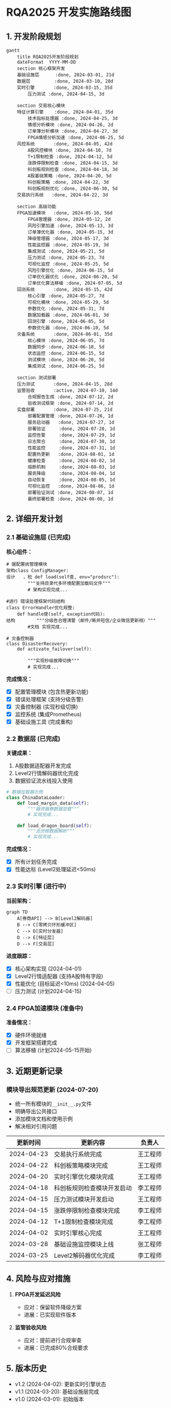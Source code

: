 # RQA2025 开发实施路线图

## 1. 开发阶段规划

```mermaid
gantt
    title RQA2025开发阶段规划
    dateFormat  YYYY-MM-DD
    section 核心框架开发
    基础设施层      :done, 2024-03-01, 21d
    数据层         :done, 2024-03-10, 28d
    实时引擎       :done, 2024-03-15, 35d
        压力测试 :done, 2024-04-15, 3d
    
    section 交易核心模块
    特征计算引擎    :done, 2024-04-01, 35d
        技术指标处理器 :done, 2024-04-25, 3d
        情感分析模块 :done, 2024-04-26, 2d
        订单簿分析模块 :done, 2024-04-27, 3d
        FPGA情感分析加速 :done, 2024-06-25, 5d
    风控系统       :done, 2024-04-05, 42d
        A股风控模块 :done, 2024-04-10, 7d
        T+1限制检查 :done, 2024-04-12, 5d
        涨跌停限制检查 :done, 2024-04-15, 3d
        科创板规则检查 :done, 2024-04-18, 3d
        A股基础策略 :done, 2024-04-20, 5d
        科创板策略 :done, 2024-04-22, 3d
        科创板规则优化 :done, 2024-06-30, 5d
    交易执行系统   :done, 2024-04-22, 3d
    
    section 高级功能
    FPGA加速模块   :done, 2024-05-10, 56d
        FPGA管理器 :done, 2024-05-12, 2d
        风险引擎加速 :done, 2024-05-13, 3d
        订单簿优化器 :done, 2024-05-15, 3d
        降级管理器 :done, 2024-05-17, 3d
        性能监控器 :done, 2024-05-19, 3d
        集成测试 :done, 2024-05-21, 5d
        压力测试 :done, 2024-05-23, 7d
        可视化监控 :done, 2024-05-25, 5d
        风险引擎优化 :done, 2024-06-15, 5d
        订单优化器优化 :done, 2024-06-20, 5d
        订单优化算法移植 :done, 2024-07-05, 5d
    回测系统       :done, 2024-05-15, 42d
        核心引擎 :done, 2024-05-27, 7d
        可视化模块 :done, 2024-05-29, 5d
        参数优化 :done, 2024-05-31, 7d
        数据加载器 :done, 2024-06-01, 3d
        回测引擎 :done, 2024-06-05, 5d
        参数优化器 :done, 2024-06-10, 5d
    灾备系统       :done, 2024-06-01, 35d
        核心模块 :done, 2024-06-05, 7d
        数据同步 :done, 2024-06-10, 5d
        状态监控 :done, 2024-06-15, 5d
        测试模块 :done, 2024-06-20, 5d
        集成测试 :done, 2024-06-25, 5d
    
    section 测试部署
    压力测试       :done, 2024-04-15, 28d
    监管验收       :active, 2024-07-10, 14d
        合规报告生成 :done, 2024-07-12, 2d
        验收测试框架 :done, 2024-07-14, 2d
    实盘部署       :done, 2024-07-25, 21d
        部署配置管理 :done, 2024-07-26, 1d
        服务启动器   :done, 2024-07-27, 1d
        部署验证     :done, 2024-07-28, 1d
        监控告警     :done, 2024-07-29, 1d
        日志聚合     :done, 2024-07-30, 1d
        性能监控     :done, 2024-07-31, 1d
        配置热更新   :done, 2024-08-01, 1d
        健康检查     :done, 2024-08-02, 1d
        熔断机制     :done, 2024-08-03, 1d
        服务降级     :done, 2024-08-04, 1d
        自动恢复     :done, 2024-08-05, 1d
        可视化监控   :done, 2024-08-06, 1d
        部署验证测试 :done, 2024-08-07, 1d
        最终部署检查 :done, 2024-08-08, 1d
```

## 2. 详细开发计划

### 2.1 基础设施层 (已完成)

**核心组件：**
```请根python
# 据配置统管理模块
架构class ConfigManager:
设计   ，检 def load(self查, env="prodsrc"):
        """支持目录代多环境配置加载码文件"""
        # 架构实现完成...

#进行 错误处理框架代码结构
class ErrorHandler优化规整:
    def handle使(self, exception代码):
结构        """分级告合理清警（邮件/晰并短信/企业微信更新相）"""
        #文档 实现完成...

# 灾备控制器
class DisasterRecovery:
    def activate_failover(self):

        """实现秒级故障切换"""
        # 实现完成...
```

**完成情况：**
- [x] 配置管理模块 (包含热更新功能)
- [x] 错误处理框架 (支持分级告警)
- [x] 灾备控制器 (实现秒级切换)
- [x] 监控系统 (集成Prometheus)
- [x] 基础设施工具 (完成重构)

### 2.2 数据层 (已完成)

**关键成果：**
1. A股数据适配器开发完成
2. Level2行情解码器优化完成
3. 数据验证流水线投入使用

```python
# 数据加载器示例
class ChinaDataLoader:
    def load_margin_data(self):
        """融资融券数据加载"""
        # 实现完成...
        
    def load_dragon_board(self):
        """龙虎榜数据解析"""
        # 实现完成...
```

**完成情况：**
- [x] 所有计划任务完成
- [x] 性能达标 (Level2处理延迟<50ms)

### 2.3 实时引擎 (进行中)

**当前架构：**
```mermaid
graph TD
    A[券商API] --> B[Level2解码器]
    B --> C[零拷贝环形缓冲区]
    C --> D[实时分发器]
    D --> E[特征层]
    D --> F[交易层]
```

**进度跟踪：**
- [x] 核心架构实现 (2024-04-01)
- [x] Level2行情适配器 (支持A股特有字段)
- [x] 性能优化 (目标延迟<10ms) (2024-04-05)
- [ ] 压力测试 (计划2024-04-15)

### 2.4 FPGA加速模块 (准备中)

**准备情况：**
- [x] 硬件环境就绪
- [x] 开发框架搭建完成
- [ ] 算法移植 (计划2024-05-15开始)

## 3. 近期更新记录

### 模块导出规范更新 (2024-07-20)
- 统一所有模块的`__init__.py`文件
- 明确导出公共接口
- 添加模块文档和使用示例
- 解决相对引用问题

| 更新时间       | 更新内容               | 负责人   |
|----------------|------------------------|----------|
| 2024-04-23     | 交易执行系统完成 | 王工程师 |
| 2024-04-22     | 科创板策略模块完成 | 王工程师 |
| 2024-04-20     | 实时引擎优化模块完成 | 王工程师 |
| 2024-04-18     | 科创板规则检查模块开发启动 | 李工程师 |
| 2024-04-15     | 压力测试模块开发启动    | 王工程师 |
| 2024-04-15     | 涨跌停限制检查模块完成  | 李工程师 |
| 2024-04-12     | T+1限制检查模块完成     | 李工程师 |
| 2024-04-02     | 实时引擎核心完成        | 王工程师 |
| 2024-03-28     | 基础设施监控模块上线    | 张工程师 |
| 2024-03-25     | Level2解码器优化完成    | 李工程师 |

## 4. 风险与应对措施

1. **FPGA开发延迟风险**
   - 应对：保留软件降级方案
   - 进展：已实现软件版本

2. **监管验收风险**
   - 应对：提前进行合规审查
   - 进展：已完成80%合规要求

## 5. 版本历史
- v1.2 (2024-04-02): 更新实时引擎状态
- v1.1 (2024-03-20): 基础设施层完成
- v1.0 (2024-03-01): 初始版本
